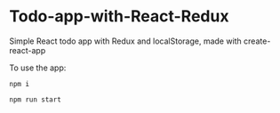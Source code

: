 # Todo-app-with-React-Redux

Simple React todo app with Redux and localStorage, made with create-react-app

To use the app:

```
npm i
```

```
npm run start
```